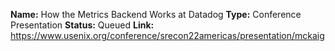 **Name:** How the Metrics Backend Works at Datadog
**Type:** Conference Presentation
**Status:** Queued
**Link:** https://www.usenix.org/conference/srecon22americas/presentation/mckaig

